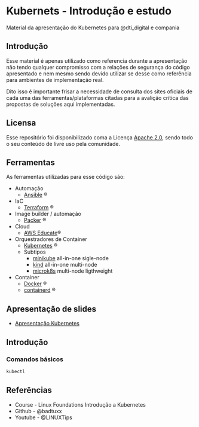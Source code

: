 # Kubernets - Introdução e estudo
Material da apresentação do Kubernetes para @dti_digital e compania

## Introdução 
Esse material é apenas utilizado como referencia durante a apresentação não tendo qualquer compromisso com a relações de segurança do código apresentado e nem mesmo sendo devido utilizar se desse como referência para ambientes de implementação real. 

Dito isso é importante frisar a necessidade de consulta dos sites oficiais de cada uma das ferramentas/plataformas citadas para a avalição crítica das propostas de soluções aqui implementadas.

## Licensa
Esse repositório foi disponibilizado coma a Licença [Apache 2.0](./LICENSE), sendo todo o seu conteúdo de livre uso pela comunidade.

## Ferramentas
As ferramentas utilizadas para esse código são:
* Automação 
  * [Ansible](www.ansible.com) &reg;
* IaC
  * [Terraform](www.terraform.io) &reg;
* Image builder / automação
  * [Packer](www.packer.io) &reg;
* Cloud
  * [AWS Educate](https://aws.amazon.com/pt/education/awseducate/)&reg;
* Orquestradores de Container
  * [Kubernetes](www.kubernetes.io) &reg;
  * Subtipos 
    * [minikube](https://minikube.sigs.k8s.io/docs/) all-in-one sigle-node
    * [kind](https://kind.sigs.k8s.io/)     all-in-one multi-node
    * [microk8s](www.microk8s.io) multi-node ligthweight
* Container
  * [Docker](www.docker.com) &reg;
  * [containerd](www.containerd.io) &reg;

## Apresentação de slides 

* [Apresentação Kubernetes](https://slides.com/felipefrocha/kubernetes-intro)

## Introdução 

### Comandos básicos

```bash
kubectl 
```

## Referências 
* Course    - Linux Foundations  Introdução a Kubernetes
* Github    - @badtuxx 
* Youtube   - @LINUXTips
